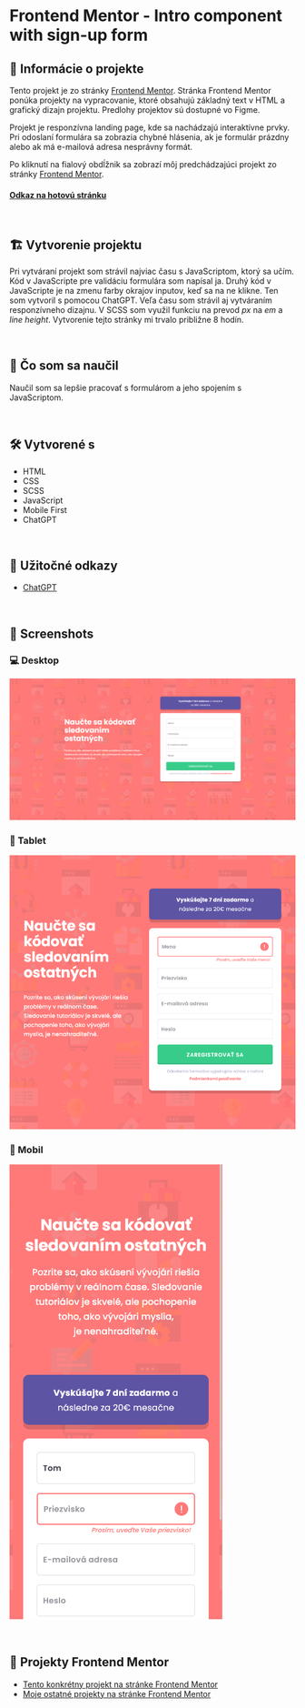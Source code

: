 # Frontend Mentor - Intro component with sign-up form

## 📝 Informácie o projekte

Tento projekt je zo stránky [Frontend Mentor](https://www.frontendmentor.io/challenges/intro-component-with-signup-form-5cf91bd49edda32581d28fd1). Stránka Frontend Mentor ponúka projekty na vypracovanie, ktoré obsahujú základný text v HTML a grafický dizajn projektu. Predlohy projektov sú dostupné vo Figme.

Projekt je responzívna landing page, kde sa nachádzajú interaktívne prvky. Pri odoslaní formulára sa zobrazia chybné hlásenia, ak je formulár prázdny alebo ak má e-mailová adresa nesprávny formát.

Po kliknutí na fialový obdĺžnik sa zobrazí môj predchádzajúci projekt zo stránky [Frontend Mentor](https://www.frontendmentor.io/solutions/my-version-base-apparel-coming-soon-page-ni6OmD0IKN).

#### [Odkaz na hotovú stránku](https://tomasdunik.github.io/frontend-mentor__intro-component-with-sign-up-form/)

<br/>

## 🏗️ Vytvorenie projektu

Pri vytváraní projekt som strávil najviac času s JavaScriptom, ktorý sa učím. Kód v JavaScripte pre validáciu formulára som napísal ja. Druhý kód v JavaScripte je na zmenu farby okrajov inputov, keď sa na ne klikne. Ten som vytvoril s pomocou ChatGPT. Veľa času som strávil aj vytváraním responzívneho dizajnu. V SCSS som využil funkciu na prevod _px_ na _em_ a _line height_. Vytvorenie tejto stránky mi trvalo približne 8 hodín.

<br/>

## 🏫 Čo som sa naučil

Naučil som sa lepšie pracovať s formulárom a jeho spojením s JavaScriptom.

<br/>

## 🛠️ Vytvorené s

- HTML
- CSS
- SCSS
- JavaScript
- Mobile First
- ChatGPT

<br/>

## 🧭 Užitočné odkazy

- [ChatGPT](https://chat.openai.com/)

<br/>

## 📸 Screenshots

### 💻 Desktop

![](./images/screenshot-desktop.png)

### 📱 Tablet

![](./images/screenshot-tablet.png)

### 📱 Mobil

![](./images/screenshot-mobil.png)

<br/>

## 🔗 Projekty Frontend Mentor

- [Tento konkrétny projekt na stránke Frontend Mentor](https://www.frontendmentor.io/solutions/my-version-intro-component-with-signup-form-mGaz1ESb-k)
- [Moje ostatné projekty na stránke Frontend Mentor](https://www.frontendmentor.io/profile/WeekendsProgrammer)
